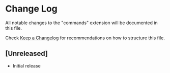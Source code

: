 # Change Log

All notable changes to the "commands" extension will be documented in this file.

Check [Keep a Changelog](http://keepachangelog.com/) for recommendations on how to structure this file.

## [Unreleased]

- Initial release